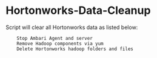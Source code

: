 # Hortonworks-Data-Cleanup

Script will clear all Hortonworks data as listed below:

		Stop Ambari Agent and server
		Remove Hadoop components via yum
		Delete Hortonworks hadoop folders and files

